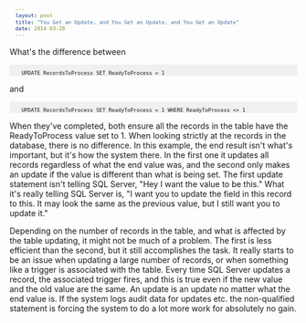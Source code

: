 ```yaml
---
layout: post
title: "You Get an Update, and You Get an Update, and You Get an Update"
date: 2014-03-28
---
```


What's the difference between 

```

  UPDATE RecordsToProcess SET ReadyToProcess = 1 

```

and 

```

  UPDATE RecordsToProcess SET ReadyToProcess = 1 WHERE ReadyToProcess <> 1

```


When they've completed, both ensure all the records in the table have the ReadyToProcess value set to 1.  When looking strictly at the records in the database, there is no difference.  In this example, the end result isn't what's important, but it's how the system there.  In the first one it updates all records regardless of what the end value was, and the second only makes an update if the value is different than what is being set.  The first update statement isn't telling SQL Server, "Hey I want the value to be this."  What it's really telling SQL Server is, "I want you to update the field in this record to this.  It may look the same as the previous value, but I still want you to update it."

Depending on the number of records in the table, and what is affected by the table updating, it might not be much of a problem.  The first is less efficient than the second, but it still accomplishes the task.  It really starts to be an issue when updating a large number of records, or when something like a trigger is associated with the table.  Every time SQL Server updates a record, the associated trigger fires, and this is true even if the new value and the old value are the same.  An update is an update no matter what the end value is.  If the system logs audit data for updates etc. the non-qualified statement is forcing the system to do a lot more work for absolutely no gain.


<style type="text/css">
pre {
    background-color: #f0f0f0;
    padding-left: 10px;
    padding-right: 10px;
    font-size:8pt;
}
</style>